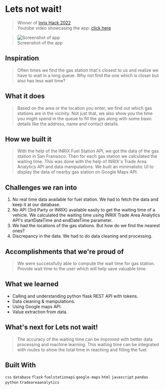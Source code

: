 # Lets not wait!
> Winner of [Inrix Hack 2022](https://devpost.com/software/lets-not-wait)  
> Youtube video showcasing the app: [click here](https://youtu.be/kEpfnBIKG14?si=ZQlWvUgrg_ONtGaK)
>   

> ![Screenshot of app](https://d112y698adiu2z.cloudfront.net/photos/production/software_photos/002/294/049/datas/gallery.jpg)  
> Screenshot of the app

## Inspiration
> Often times we find the gas station that's closest to us and realize we have to wait in a long queue. Why not find the one which is closer but also has less wait time?

## What it does
> Based on the area or the location you enter, we find out which gas stations are in the vicinity. Not just that, we also show you the time you might spend in the queue to fill the gas along with some basic details like the address, name and contact details.

## How we built it
> With the help of the INRIX Fuel Station API, we got the data of the gas station in San Fransisco. Then for each gas station we calculated the waiting time. This was done with the help of INRIX's Trade Area Analytics API and data manipulations. We built an minimalistic UI to display the data of nearby gas station on Google Maps API.

## Challenges we ran into
1. No real time data available for fuel station. We had to fetch the data and keep it at our database.
2. No API (3rd Party or INRIX) available easily to get the waiting time of a vehicle. We calculated the waiting time using INRIX Trade Area Analytics API's startDateTime and endDateTime parameter.
3. We had the locations of the gas stations. But how do we find the nearest ones?
4. Discrepancy in the data. We had to do data cleaning and processing.

## Accomplishments that we're proud of
> We were successfully able to compute the wait time for gas station. Provide wait time to the user which will help save valuable time.

## What we learned
- Calling and understanding python flask REST API with tokens.
- Data cleaning & manipulations.
- Using Google maps API.
- Value extraction from data.

## What's next for Lets not wait!
> The accuracy of the waiting time can be improved with better data processing and machine learning. This waiting time can be integrated with routes to show the total time in reaching and filling the fuel.

## Built With
`css`
`database`
`flask`
`fuelstationapi`
`google-maps`
`html`
`javascript`
`pandas`
`python`
`tradeareaanalytics`















